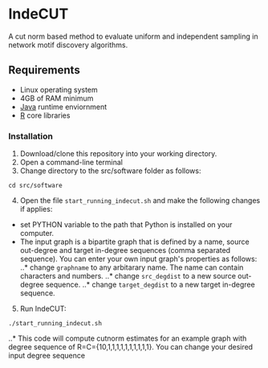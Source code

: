 # IndeCUT
A cut norm based method to evaluate uniform and independent sampling in network motif discovery algorithms.

## Requirements
+ Linux operating system
+ 4GB of RAM minimum
+ [Java](https://java.com/en/download/) runtime enviornment 
+ [R](www.r-project.org) core libraries

### Installation
1. Download/clone this repository into your working directory. 
2. Open a command-line terminal
3. Change directory to the src/software folder as follows:
```
cd src/software
```
4. Open the file `start_running_indecut.sh` and make the following changes if applies:
+ set PYTHON variable to the path that Python is installed on your computer.
+ The input graph is a bipartite graph that is defined by a name, source out-degree and target in-degree sequences (comma separated sequence). You can enter your own input graph's properties as follows: 
..* change `graphname` to any arbitarary name. The name can contain characters and numbers. 
..* change `src_degdist` to a new source out-degree sequence. 
..* change `target_degdist` to a new target in-degree sequence.

5. Run IndeCUT:
```
./start_running_indecut.sh
```
..* This code will compute cutnorm estimates for an example graph with degree sequence of R=C={10,1,1,1,1,1,1,1,1,1,1}. You can change your desired input degree sequence 


